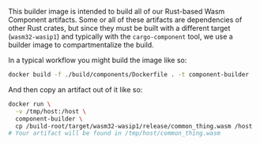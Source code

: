 This builder image is intended to build all of our Rust-based Wasm Component artifacts. Some or all of these artifacts are dependencies of other Rust crates, but since they must be built with a different target (`wasm32-wasip1`) and typically with the `cargo-component` tool, we use a builder image to compartmentalize the build.

In a typical workflow you might build the image like so:

```sh
docker build -f ./build/components/Dockerfile . -t component-builder
```

And then copy an artifact out of it like so:

```sh
docker run \
  -v /tmp/host:/host \
  component-builder \
  cp /build-root/target/wasm32-wasip1/release/common_thing.wasm /host
# Your artifact will be found in /tmp/host/common_thing.wasm
```